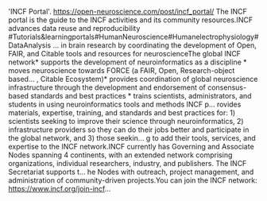 'INCF Portal'. https://open-neuroscience.com/post/incf_portal/
The INCF portal is the guide to the INCF activities and its community resources.INCF advances data reuse and reproducibility  #Tutorials&learningportals#HumanNeuroscience#Humanelectrophysiology#DataAnalysis ...
in brain research by coordinating the development of Open, FAIR, and Citable tools and resources for neuroscienceThe global INCF network* supports the development of neuroinformatics as a discipline * moves neuroscience towards FORCE (a FAIR, Open, Research-object based...
, Citable Ecosystem)* provides coordination of global neuroscience infrastructure through the development and endorsement of consensus-based standards and best practices * trains scientists, administrators, and students in using neuroinformatics tools and methods INCF p...
rovides materials, expertise, training, and standards and best practices for: 1) scientists seeking to improve their science through neuroinformatics, 2) infrastructure providers so they can do their jobs better and participate in the global network, and 3) those seekin...
g to add their tools, services, and expertise to the INCF network.INCF currently has Governing and Associate Nodes spanning 4 continents, with an extended network comprising organizations, individual researchers, industry, and publishers. The INCF Secretariat supports t...
he Nodes with outreach, project management, and administration of community-driven projects.You can join the INCF network: https://www.incf.org/join-incf...
